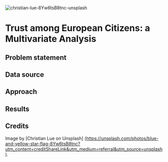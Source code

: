 ![christian-lue-8Yw6tsB8tnc-unsplash](https://github.com/KarlHampusLarsson/trust-in-europe/assets/111912321/9143108b-41a8-4c56-a8a8-ac2aa303f252)

# Trust among European Citizens: a Multivariate Analysis

## Problem statement

## Data source

## Approach

## Results

## Credits
Image by [Christian Lue on Unsplash] (https://unsplash.com/photos/blue-and-yellow-star-flag-8Yw6tsB8tnc?utm_content=creditShareLink&utm_medium=referral&utm_source=unsplash).
